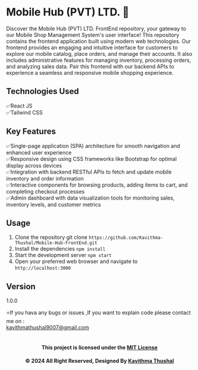 # Mobile Hub (PVT) LTD. 📳

Discover the Mobile Hub (PVT) LTD. FrontEnd repository, your gateway to our Mobile Shop Management System's user
interface! This repository contains the frontend application built using modern web technologies. Our frontend provides
an engaging and intuitive interface for customers to explore our mobile catalog, place orders, and manage their
accounts. It also includes administrative features for managing inventory, processing orders, and analyzing sales data.
Pair this frontend with our backend APIs to experience a seamless and responsive mobile shopping experience.

## Technologies Used

✅React JS<br/>
✅Tailwind CSS<br/>

## Key Features

✅Single-page application (SPA) architecture for smooth navigation and enhanced user experience<br/>
✅Responsive design using CSS frameworks like Bootstrap for optimal display across devices<br/>
✅Integration with backend RESTful APIs to fetch and update mobile inventory and order information<br/>
✅Interactive components for browsing products, adding items to cart, and completing checkout processes<br/>
✅Admin dashboard with data visualization tools for monitoring sales, inventory levels, and customer metrics<br/>

## Usage

1. Clone the repository git clone `https://github.com/Kavithma-Thushal/Mobile-Hub-FrontEnd.git`
2. Install the dependencies `npm install`
3. Start the development server `npm start`
4. Open your preferred web browser and navigate to `http://localhost:3000`

## Version

1.0.0

⭐️If you hava any bugs or issues ,If you want to explain code please contact me on :<br/>
[kavithmathushal9007@gmail.com](https://www.kavithmathushal9007@gmail.com)<br/><br/>

<div align="center">

#### This project is licensed under the [MIT License](LICENSE)

#### © 2024 All Right Reserved, Designed By [Kavithma Thushal](https://github.com/Kavithma-Thushal)

</div>
